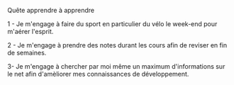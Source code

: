 
Quête apprendre à apprendre

1 - Je m'engage à faire du sport en particulier du vélo le week-end pour m'aérer l'esprit.

2 - Je m'engage à prendre des notes durant les cours afin de reviser en fin de semaines.

3- Je m'engage à chercher par moi même un maximum d'informations sur le net afin d'amèliorer mes connaissances de développement.
